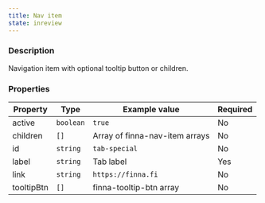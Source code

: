```yaml
---
title: Nav item
state: inreview
---
```


### Description

Navigation item with optional tooltip button or children. 

### Properties

| Property   | Type      | Example value                  | Required |
| ---------- | --------- | ------------------------------ | -------- |
| active     | `boolean` | `true`                         | No       |
| children   | `[]`      | Array of finna-nav-item arrays | No       |
| id         | `string`  | `tab-special`                  | No       |
| label      | `string`  | Tab label                      | Yes      |
| link       | `string`  | `https://finna.fi`             | No       |
| tooltipBtn | `[]`      | finna-tooltip-btn array        | No       |
